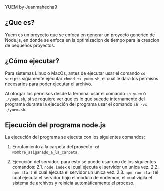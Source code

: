 YUEM by Juanmahecha9

  

## ¿Que es?

  

Yuem es un proyecto que se enfoca en generar un proyecto generico de Node.js, en donde se enfoca en la optimizacion de tiempo para la creacion de pequeños proyectos.

  

## ¿Cómo ejecutar?

  

Para sistemas Linux o MacOs, antes de ejecutar usar el comando 
`cd scripts` sigiamente ejecutar `chmod +x yuem.sh`, el cual le dara los permisos necesarios para poder ejecutar el archivo.

Al otorgar los permisos desde la terminal usar el comando `sh yuem` ó `./yuem.sh`, si se requiere ver que es lo que sucede internamente del programa durante la ejecución del programa usar el comando `sh -vx ./yuem.sh`.

  

## Ejecución del programa node.js

  

La ejecución del programa se ejecuta con los siguientes comandos:

1. Enrutamiento a la carpeta del proyecto: `cd Nombre_asiganado_a_la_carpeta`.

2. Ejecución del servidor; para esto se puede usar uno de los siguientes comandos:
2.1. `node index` el cual ejecuta el servidor un unica vez.
2.2. `npm start` el cual ejecuta el servidor un unica vez.
2.3. `npm run start`el cual ejecuta el servidor bajo el modulo de nodemon, el cual vigila el sistema de archivos y reinicia automáticamente el proceso.
